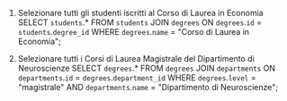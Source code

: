 1.  Selezionare tutti gli studenti iscritti al Corso di Laurea in Economia
    SELECT `students`.\*
    FROM `students`
    JOIN `degrees` ON `degrees`.`id` = `students`.`degree_id`
    WHERE `degrees`.`name` = "Corso di Laurea in Economia";

2.  Selezionare tutti i Corsi di Laurea Magistrale del Dipartimento di Neuroscienze
    SELECT `degrees`.\*
    FROM `degrees`
    JOIN `departments` ON `departments`.`id` = `degrees`.`department_id`
    WHERE `degrees`.`level` = "magistrale" AND `departments`.`name` = "Dipartimento di Neuroscienze";
